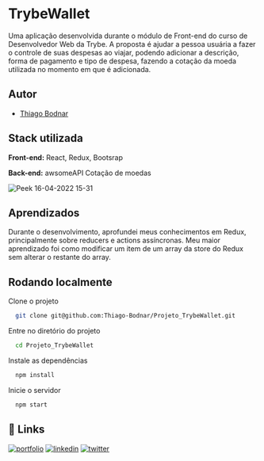 
# TrybeWallet

Uma aplicação desenvolvida durante o módulo de Front-end do curso de Desenvolvedor Web da Trybe. A proposta é ajudar a pessoa usuária a fazer o controle de suas despesas ao viajar, podendo adicionar a descrição, forma de pagamento e tipo de despesa, fazendo a cotação da moeda utilizada no momento em que é adicionada.


## Autor

- [Thiago Bodnar](https://www.linkedin.com/in/thiago-bodnar-b1a204226/)


## Stack utilizada

**Front-end:** React, Redux, Bootsrap

**Back-end:** awsomeAPI Cotação de moedas


![Peek 16-04-2022 15-31](https://user-images.githubusercontent.com/94481341/163847165-aef9597c-9c7d-41c6-a3f5-2a4f2a83705f.gif)


## Aprendizados

Durante o desenvolvimento, aprofundei meus conhecimentos em Redux, principalmente sobre reducers e actions assíncronas. Meu maior aprendizado foi como modificar um item de um array da store do Redux sem alterar o restante do array.


## Rodando localmente

Clone o projeto

```bash
  git clone git@github.com:Thiago-Bodnar/Projeto_TrybeWallet.git
```

Entre no diretório do projeto

```bash
  cd Projeto_TrybeWallet
```

Instale as dependências

```bash
  npm install
```

Inicie o servidor

```bash
  npm start
```


## 🔗 Links
[![portfolio](https://img.shields.io/badge/my_portfolio-000?style=for-the-badge&logo=ko-fi&logoColor=white)](https://github.com/Thiago-Bodnar)
[![linkedin](https://img.shields.io/badge/linkedin-0A66C2?style=for-the-badge&logo=linkedin&logoColor=white)](https://www.linkedin.com/in/thiago-bodnar-b1a204226/)
[![twitter](https://img.shields.io/badge/twitter-1DA1F2?style=for-the-badge&logo=twitter&logoColor=white)](https://twitter.com/Thiagobodnar)

